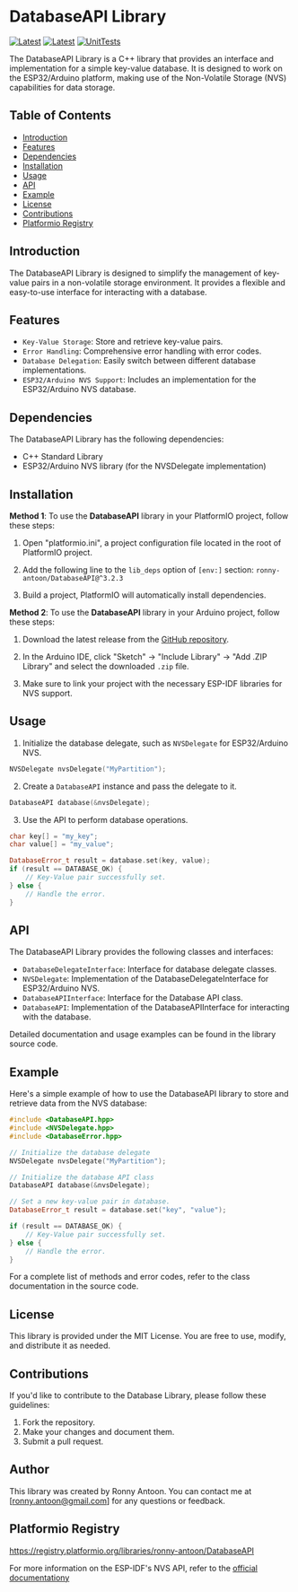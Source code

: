 # DatabaseAPI Library

[![Latest](https://img.shields.io/github/v/tag/ronny-antoon/DatabaseAPI?color=red&label=last+release)](https://github.com/ronny-antoon/DatabaseAPI/releases)
[![Latest](https://badges.registry.platformio.org/packages/ronny-antoon/library/DatabaseAPI.svg)](https://registry.platformio.org/libraries/ronny-antoon/DatabaseAPI)
[![UnitTests](https://github.com/ronny-antoon/DatabaseAPI/actions/workflows/build-and-test-embeded.yaml/badge.svg)](https://github.com/ronny-antoon/DatabaseAPI/actions/workflows/build-and-test-embeded.yaml)

The DatabaseAPI Library is a C++ library that provides an interface and implementation for a simple key-value database. It is designed to work on the ESP32/Arduino platform, making use of the Non-Volatile Storage (NVS) capabilities for data storage.

## Table of Contents
- [Introduction](#introduction)
- [Features](#features)
- [Dependencies](#dependencies)
- [Installation](#installation)
- [Usage](#usage)
- [API](#API)
- [Example](#example)
- [License](#license)
- [Contributions](#contributions)
- [Platformio Registry](#platformio-registry)

## Introduction

The DatabaseAPI Library is designed to simplify the management of key-value pairs in a non-volatile storage environment. It provides a flexible and easy-to-use interface for interacting with a database.

## Features

- `Key-Value Storage`: Store and retrieve key-value pairs.
- `Error Handling`: Comprehensive error handling with error codes.
- `Database Delegation`: Easily switch between different database implementations.
- `ESP32/Arduino NVS Support`: Includes an implementation for the ESP32/Arduino NVS database.

## Dependencies

The DatabaseAPI Library has the following dependencies:
- C++ Standard Library
- ESP32/Arduino NVS library (for the NVSDelegate implementation)

## Installation

**Method 1**:
To use the **DatabaseAPI** library in your PlatformIO project, follow these steps:

1. Open "platformio.ini", a project configuration file located in the root of PlatformIO project.

2. Add the following line to the `lib_deps` option of `[env:]` section:
`ronny-antoon/DatabaseAPI@^3.2.3`

3. Build a project, PlatformIO will automatically install dependencies.

**Method 2**:
To use the **DatabaseAPI** library in your Arduino project, follow these steps:

1. Download the latest release from the [GitHub repository](https://github.com/ronny-antoon/DatabaseAPI).

2. In the Arduino IDE, click "Sketch" -> "Include Library" -> "Add .ZIP Library" and select the downloaded `.zip` file.

3. Make sure to link your project with the necessary ESP-IDF libraries for NVS support.

## Usage

1. Initialize the database delegate, such as `NVSDelegate` for ESP32/Arduino NVS.
```cpp
NVSDelegate nvsDelegate("MyPartition");
```

2. Create a `DatabaseAPI` instance and pass the delegate to it.
```cpp
DatabaseAPI database(&nvsDelegate);
```

3. Use the API to perform database operations.
```cpp
char key[] = "my_key";
char value[] = "my_value";

DatabaseError_t result = database.set(key, value);
if (result == DATABASE_OK) {
    // Key-Value pair successfully set.
} else {
    // Handle the error.
}
```

## API

The DatabaseAPI Library provides the following classes and interfaces:
- `DatabaseDelegateInterface`: Interface for database delegate classes.
- `NVSDelegate`: Implementation of the DatabaseDelegateInterface for ESP32/Arduino NVS.
- `DatabaseAPIInterface`: Interface for the Database API class.
- `DatabaseAPI`: Implementation of the DatabaseAPIInterface for interacting with the database.

Detailed documentation and usage examples can be found in the library source code.

## Example

Here's a simple example of how to use the DatabaseAPI library to store and retrieve data from the NVS database:

```cpp
#include <DatabaseAPI.hpp>
#include <NVSDelegate.hpp>
#include <DatabaseError.hpp>

// Initialize the database delegate
NVSDelegate nvsDelegate("MyPartition");

// Initialize the database API class
DatabaseAPI database(&nvsDelegate);

// Set a new key-value pair in database.
DatabaseError_t result = database.set("key", "value");

if (result == DATABASE_OK) {
    // Key-Value pair successfully set.
} else {
    // Handle the error.
}
```

For a complete list of methods and error codes, refer to the class documentation in the source code.

## License

This library is provided under the MIT License. You are free to use, modify, and distribute it as needed.

## Contributions

If you'd like to contribute to the Database Library, please follow these guidelines:
1. Fork the repository.
2. Make your changes and document them.
3. Submit a pull request.

## Author

This library was created by Ronny Antoon. You can contact me at [ronny.antoon@gmail.com] for any questions or feedback.

## Platformio Registry

https://registry.platformio.org/libraries/ronny-antoon/DatabaseAPI

For more information on the ESP-IDF's NVS API, refer to the [official documentationy](https://docs.espressif.com/projects/esp-idf/en/latest/esp32/api-reference/storage/nvs_flash.html)


